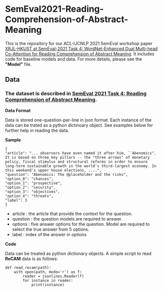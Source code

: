 # SemEval2021-Reading-Comprehension-of-Abstract-Meaning

This is the repository for our ACL-IJCNLP 2021 SemEval workshop paper [XRJL-HKUST at SemEval-2021 Task 4: WordNet-Enhanced Dual Multi-head Co-Attention for Reading Comprehension of Abstract Meaning](https://aclanthology.org/2021.semeval-1.105/). It includes code for baseline models and data. For more details, please see the **"Model"** file.

## Data
### The dataset is described in [SemEval 2021 Task 4: Reading Comprehension of Abstract Meaning](https://competitions.codalab.org/competitions/26153).
**Data Format**

Data is stored one-question-per-line in json format. Each instance of the data can be trated as a python dictinoary object. See examples below for further help in reading the data.


**Sample**
```
{
"article": "... observers have even named it after him, ``Abenomics". It is based on three key pillars -- the "three arrows" of monetary policy, fiscal stimulus and structural reforms in order to ensure long-term sustainable growth in the world's third-largest economy. In this weekend's upper house elections, ....",
"question": "Abenomics: The @placeholder and the risks",
"option_0": "chances",
"option_1": "prospective",
"option_2": "security",
"option_3": "objectives",
"option_4": "threats",
"label": 3
}
```
* article : the article that provide the context for the question.
* question : the question models are required to answer.
* options : five answer options for the question. Model are required to select the true answer from 5 options.
* label : index of the answer in options

**Code**

Data can be treated as python dictionary objects. A simple script to read **ReCAM** data is as follows:
```
def read_recam(path):
    with open(path, mode='r') as f:
        reader = jsonlines.Reader(f)
        for instance in reader:
            print(instance)
```
